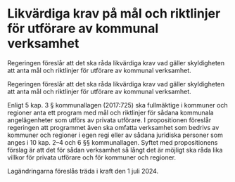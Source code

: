# Likvärdiga krav på mål och riktlinjer för utförare av kommunal verksamhet

Regeringen föreslår att det ska råda likvärdiga krav vad gäller skyldigheten att anta mål och riktlinjer för utförare av kommunal verksamhet.

Regeringen föreslår att det ska råda likvärdiga krav vad gäller skyldigheten att anta mål och riktlinjer för utförare av kommunal verksamhet.

Enligt 5 kap. 3 § kommunallagen (2017:725) ska fullmäktige i kommuner och regioner anta ett program med mål och riktlinjer för sådana kommunala angelägenheter som utförs av privata utförare. I propositionen föreslår regeringen att programmet även ska omfatta verksamhet som bedrivs av kommuner och regioner i egen regi eller av sådana juridiska personer som anges i 10 kap. 2–4 och 6 §§ kommunallagen. Syftet med propositionens förslag är att det för sådan verksamhet så långt det är möjligt ska råda lika villkor för privata utförare och för kommuner och regioner.

Lagändringarna föreslås träda i kraft den 1 juli 2024.
